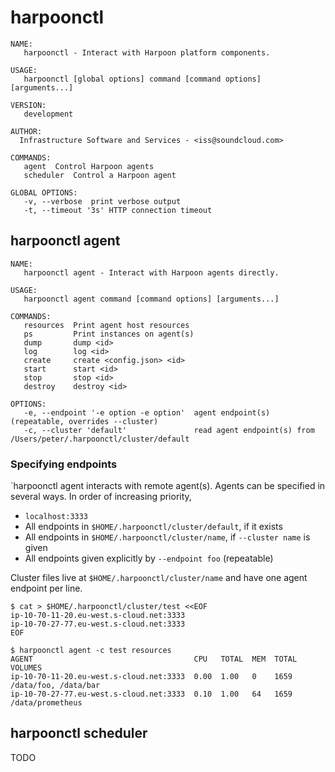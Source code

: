 # harpoonctl

```
NAME:
   harpoonctl - Interact with Harpoon platform components.

USAGE:
   harpoonctl [global options] command [command options] [arguments...]

VERSION:
   development

AUTHOR:
  Infrastructure Software and Services - <iss@soundcloud.com>

COMMANDS:
   agent  Control Harpoon agents
   scheduler  Control a Harpoon agent

GLOBAL OPTIONS:
   -v, --verbose  print verbose output
   -t, --timeout '3s' HTTP connection timeout
```

## harpoonctl agent

```
NAME:
   harpoonctl agent - Interact with Harpoon agents directly.

USAGE:
   harpoonctl agent command [command options] [arguments...]

COMMANDS:
   resources  Print agent host resources
   ps         Print instances on agent(s)
   dump       dump <id>
   log        log <id>
   create     create <config.json> <id>
   start      start <id>
   stop       stop <id>
   destroy    destroy <id>

OPTIONS:
   -e, --endpoint '-e option -e option'  agent endpoint(s) (repeatable, overrides --cluster)
   -c, --cluster 'default'               read agent endpoint(s) from /Users/peter/.harpoonctl/cluster/default
```

### Specifying endpoints

`harpoonctl agent interacts with remote agent(s). Agents can be specified in
several ways. In order of increasing priority,

- `localhost:3333`
- All endpoints in `$HOME/.harpoonctl/cluster/default`, if it exists
- All endpoints in `$HOME/.harpoonctl/cluster/name`, if `--cluster name` is given
- All endpoints given explicitly by `--endpoint foo` (repeatable)

Cluster files live at `$HOME/.harpoonctl/cluster/name` and have one agent
endpoint per line.

```
$ cat > $HOME/.harpoonctl/cluster/test <<EOF
ip-10-70-11-20.eu-west.s-cloud.net:3333
ip-10-70-27-77.eu-west.s-cloud.net:3333
EOF

$ harpoonctl agent -c test resources
AGENT                                    CPU   TOTAL  MEM  TOTAL  VOLUMES
ip-10-70-11-20.eu-west.s-cloud.net:3333  0.00  1.00   0    1659   /data/foo, /data/bar
ip-10-70-27-77.eu-west.s-cloud.net:3333  0.10  1.00   64   1659   /data/prometheus
```

## harpoonctl scheduler

TODO